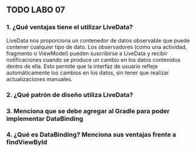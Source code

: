 ## TODO LABO 07  

### 1. ¿Qué ventajas tiene el utilizar LiveData? 

LiveData nos proporciona un contenedor de datos observable que puede contener cualquier tipo de dato. Los observadores (como una actividad, fragmento o ViewModel) pueden suscribirse a LiveData y recibir notificaciones cuando se produce un cambio en los datos contenidos dentro de ella. Esto permite que la interfaz de usuario refleje automáticamente los cambios en los datos, sin tener que realizar actualizaciones manuales.

### 2. ¿Qué patrón de diseño utiliza LiveData?  



### 3. Menciona que se debe agregar al Gradle para poder implementar DataBinding  


### 4. ¿Qué es DataBinding? Menciona sus ventajas frente a findViewById  


